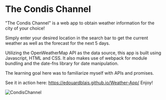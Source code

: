 # The Condis Channel

"The Condis Channel" is a web app to obtain weather information for the city of your choice!

Simply enter your desired location in the search bar to get the current weather as well as the forecast for the next 5 days.

Utilizing the OpenWeatherMap API as the data source, this app is built using Javascript, HTML and CSS.
It also makes use of webpack for module bundling and the date-fns library for date manipulation. 

The learning goal here was to familiarize myself with APIs and promises. 

See it in action here: https://edouardblais.github.io/Weather-App/ 
Enjoy!

![CondisChannel](https://user-images.githubusercontent.com/101145093/177020579-d5023ae4-6079-496a-b1ba-b2a2f16c6a84.JPG)
